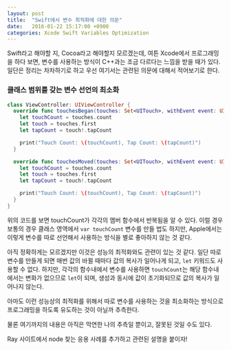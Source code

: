 ```yaml
---
layout: post
title:  "Swift에서 변수 최적화에 대한 의문"
date:   2016-01-22 15:17:00 +0900
categories: Xcode Swift Variables Optimization
---
```


Swift라고 해야할 지, Cocoa라고 해야할지 모르겠는데, 여튼 Xcode에서 프로그래밍을 하다 보면, 변수를 사용하는 방식이 C++과는 조금 다르다는 느낌을 받을 때가 있다. 일단은 정리는 차차하기로 하고 우선 여기서는 관련된 의문에 대해서 적어보기로 한다.


### 클래스 범위를 갖는 변수 선언의 최소화

```swift
class ViewController: UIViewController {
  override func touchesBegan(touches: Set<UITouch>, withEvent event: UIEvent?) {
    let touchCount = touches.count
    let touch = touches.first
    let tapCount = touch!.tapCount

    print("Touch Count: \(touchCount), Tap Count: \(tapCount)")
  }

  override func touchesMoved(touches: Set<UITouch>, withEvent event: UIEvent?) {
    let touchCount = touches.count
    let touch = touches.first
    let tapCount = touch!.tapCount

    print("Touch Count: \(touchCount), Tap Count: \(tapCount)")
  }
}
```

위의 코드를 보면 touchCount가 각각의 멤버 함수에서 반복됨을 알 수 있다. 이럴 경우 보통의 경우 클래스 영역에서 `var touchCount` 변수를 만들 법도 하지만, Apple에서는 이렇게 변수를 따로 선언해서 사용하는 방식을 별로 좋아하지 않는 것 같다.

아직 정확하게는 모르겠지만 이것은 성능의 최적화와도 관련이 있는 것 같다. 일단 따로 변수를 만들게 되면 매번 값의 바뀔 때마다 값의 복사가 일어나게 되고, `let` 키워드도 사용할 수 없다. 하지만, 각각의 함수내에서 변수를 사용하면 `touchCount`는 해당 함수내에서는 변화가 없으므로 `let`이 되며, 생성과 동시에 값이 초기화되므로 값의 복사가 일어나지 않는다.

아마도 이런 성능상의 최적화를 위해서 따로 변수를 사용하는 것을 최소화하는 방식으로 프로그래밍을 하도록 유도하는 것이 아닐까 추측한다.

물론 여기까지의 내용은 아직은 막연한 나의 추측일 뿐이고, 잘못된 것일 수도 있다.

Ray 사이트에서 node 찾는 응용 사례를 추가하고 관련된 설명을 붙이자!
